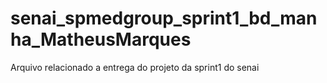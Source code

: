 # senai_spmedgroup_sprint1_bd_manha_MatheusMarques
Arquivo relacionado a entrega do projeto da sprint1 do senai 
